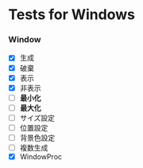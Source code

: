 # Tests for Windows

### Window

- [x] 生成
- [x] 破棄
- [x] 表示
- [x] 非表示
- [ ] **最小化**
- [ ] **最大化**
- [ ] サイズ設定
- [ ] 位置設定
- [ ] 背景色設定
- [ ] 複数生成
- [x] WindowProc